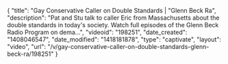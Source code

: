 {
    "title": "Gay Conservative Caller on Double Standards | \"Glenn Beck Ra",
    "description": "Pat and Stu talk to caller Eric from Massachusetts about the double standards in today's society. Watch full episodes of the Glenn Beck Radio Program on dema...",
    "videoid": "198251",
    "date_created": "1408046547",
    "date_modified": "1418181878",
    "type": "captivate",
    "layout": "video",
    "url": "\/v\/gay-conservative-caller-on-double-standards-glenn-beck-ra\/198251"
}